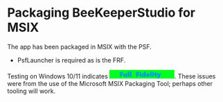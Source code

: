 # Packaging BeeKeeperStudio for MSIX

The app has been packaged in MSIX with the PSF.
* PsfLauncher is required as is the FRF.

Testing on Windows 10/11 indicates [<img src="/media/CatFullFidelity.png" alt="Full Fidelity" />](/media/CatFullFidelity.png).  These issues were from the use of the Microsoft MSIX Packaging Tool; perhaps other tooling will work.
